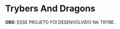 # Trybers And Dragons

<strong>OBS:</strong> ESSE PROJETO FOI DESENVOLVIDO NA TRYBE.

<!-- Por que isso é importante?
Este projeto ajudará você a expandir e sedimentar seus conhecimentos sobre os pilares da Programação Orientada a Objetos e aos princípios SOLID. Ambos os temas são amplamente populares no mundo do desenvolvimento e irão auxiliar você não só na forma de organizar código, mas também na forma de pensar e escrever códigos mais legíveis, seguros e escaláveis.

Compreender e aplicar esses conceitos fará diferença na sua vida como pessoa programadora, especialmente na escrita de códigos de melhor qualidade e criação de aplicações de software mais fáceis de se compreender e manter ao longo do tempo, habilidades muito bem vistas no mercado de trabalho.

O que vamos avaliar?
O conhecimento dos pilares da Programação Orientada a Objetos: Herança, Abstração, Encapsulamento e Polimorfismo.

A habilidade de criar e utilizar Interface;

A habilidade de utilizar Composição;

Implementar, em TypeScript, Classes, Instâncias, Atributos, Métodos e Objetos;

O conhecimento e aplicação dos princípios SOLID.

O que devo desenvolver?
Você entrará no mundo de Trybers and Dragons, entendendo e construindo raças, arquétipos, personagens e muito mais, tudo através da aplicação de seus conhecimentos de POO e SOLID. ⚔️ 🐲

 -->

<!--

## Técnologias usadas
* Typescript;
* Node;
* Express;
* Sequelize;
* Json web tokens;
* DotEnv;
* Joi;
* Docker;
* MySQL;
* Jest;
* Nodemon;
* Eslint.

## Rotas, entradas e saídas

<details>
<summary>Endpoint GET /products</summary><br />
Utilizado para retornar as informações de todos os produtos que contém no banco de dados.

##### Exemplo de entrada:
<img alt="imagem-exemplo-entrada-correta-get-products" src="/images-readme/get-products-exemplo-entrada.png">

##### Exemplo de saída:
<img alt="imagem-exemplo-saída-correta--get-products" src="/images-readme/get-products-exemplo-saida.png">

</details>

<details>
<summary>Endpoint POST /products</summary><br />
Utilizado para cadastrar produtos no banco de dados. Para isso, o banco de dados exige que o usuário insira um nome e a quantidade de ouros do produto.

##### Informações necessárias:
* <strong>name:</strong> É o nome do produto. Deve ser enviado como string e o mínimo de caracters é 3. É obrigatório.
* <strong>amount:</strong> É a quantidade de ouros do produto. Deve ser enviado como string e o mínimo de caracters é 2. É obrigatório.

##### Exemplo de entrada:
<img alt="imagem-exemplo-entrada-correta-post-products" src="/images-readme/post-products-exemplo-entrada.png">

##### Exemplo de saída:
<img alt="imagem-exemplo-saída-correta-post-products" src="/images-readme/post-products-exemplo-saida.png">

#### Inserindo informações incorretas
Existem dois cenários onde a saída acima pode não ser retornada: caso não preencha os requisitos necessários(explicados nas Informações Necessárias acima) e caso falte alguma das informações obrigatórias. Ambas possuem retornos diferentes.

<strong>Exemplo caso não preencha os requisitos necessários:</strong>
```
{
  "message": "\"name\" is not allowed to be empty"
}
```

<strong>Exemplo caso esteja faltando alguma das informações obrigatórias</strong>
```
{
  "message": "\"name\" is required"
}
```

</details>

<details>
<summary>Endpoint POST /users</summary><br />
Utilizado para criar um novo usuário. Para isso, necessita de um username, classe, level e senha. Após, retornará um token caso todas as informações enviadas foram validadas corretamente.

##### Informações necessárias:
* <strong>username:</strong> É o nome de usuário. Deve ser enviado como string e o mínimo de caracters é 3. É obrigatório.
* <strong>classe:</strong> É a classe do usuário. Deve ser enviado como string e o mínimo de caracters é 3. É obrigatório.
* <strong>level:</strong> É o level do usuário. Deve ser enviado como number e mínimo ser acima de 1. É obrigatório. 
* <strong>password:</strong> É a senha do usuário. Deve ser enviado como string e deve conter no mínimo 8 caracter. É obrigatório.

##### Exemplo de entrada:
<img alt="imagem-exemplo-entrada-correta-post-users" src="/images-readme/post-users-exemplo-entrada.png">

##### Exemplo de saída:
<img alt="imagem-exemplo-saída-correta-post-users" src="/images-readme/post-users-exemplo-saida.png">

#### Inserindo informações incorretas
Existem dois cenários onde a saída acima pode não ser retornada: caso não preencha os requisitos necessários(explicados nas Informações Necessárias acima) e caso falte alguma das informações obrigatórias. Cada um deles terá uma mensagem diferente avisando o motivo de estar incorreta.

<strong>Exemplo caso não preencha os requisitos necessários:</strong>
```
{
  "message": "\"classe\" is not allowed to be empty"
}
```

<strong>Exemplo caso esteja faltando alguma das informações obrigatórias</strong>
```
{
  "message": "\"username\" is required"
}
```

</details>

<details>
<summary>Endpoint POST /login</summary><br />
Utilizado para logar na conta. Para isso, necessita de um username e senha. Após, retornará um token caso todas as informações enviadas foram validadas corretamente.

##### Informações necessárias:
* <strong>username:</strong> É o nome de usuário. Deve ser enviado como string e o mínimo de caracters é 3. É obrigatório.
* <strong>password:</strong> É a senha do usuário. Deve ser enviado como string e deve conter no mínimo 8 caracter. É obrigatório.

##### Exemplo de entrada:
<img alt="imagem-exemplo-entrada-correta-post-login" src="/images-readme/post-login-exemplo-entrada.png">

##### Exemplo de saída:
<img alt="imagem-exemplo-saída-correta-post-login" src="/images-readme/post-login-exemplo-saida.png">

#### Inserindo informações incorretas
Existem dois cenários onde a saída acima pode não ser retornada: caso não preencha os requisitos necessários(explicados nas Informações Necessárias acima) e caso falte alguma das informações obrigatórias. Cada um deles terá uma mensagem diferente avisando o motivo de estar incorreta.

<strong>Exemplo caso não preencha os requisitos necessários:</strong>
```
{
  "message": "\"password\" is not allowed to be empty"
}
```

<strong>Exemplo caso esteja faltando alguma das informações obrigatórias</strong>
```
{
  "message": "\"username\" is required"
}
```

</details>

<details>
<summary>Endpoint GET /orders</summary><br />
Utilizado para retornar as informações das compras realizadas.

##### Exemplo de entrada:
<img alt="imagem-exemplo-entrada-correta-get-orders" src="/images-readme/get-orders-exemplo-entrada.png">

##### Exemplo de saída:
<img alt="imagem-exemplo-saida-correta-get-orders" src="/images-readme/get-orders-exemplo-saida.png">

</details>

<details>
<summary>Endpoint POST /orders</summary><br />
Utilizado para criar uma nova compra. Para isso, necessita de um array com Ids dos produtos e de um token valido. Caso as informações estejam corretas, retornara as informações da nova compra.

##### Informações necessárias:
* <strong>productsIds:</strong> São os Ids dos produtos da compra. Deve ser enviado como um array de number e no mínimo ter 1 Id. É obrigatório.

##### Exemplo de entrada:
<img alt="imagem-exemplo-entrada-correta-post-orders" src="/images-readme/post-orders-exemplo-entrada.png">

##### Exemplo de saída:
<img alt="imagem-exemplo-saida-correta-post-orders" src="/images-readme/post-orders-exemplo-saida.png">

#### Inserindo informações incorretas
Existem quatro cenários onde a saída acima pode não ser retornada: não conter o productsIds, productsId não for um array e caso venha vazia, caso não tenha o token e um token invalido.

<strong>Exemplo caso não contenha o productsIds:</strong>
```
{
  "message": "\"productsIds\" is required"
}
```

<strong>Exemplo caso productsIds seja um array vazio:</strong>
```
{
  "message": "\"productsIds\" must include only numbers"
}
```

<strong>Exemplo caso não contenha o token:</strong>
```
{
  "message": "Token not found"
}
```

<strong>Exemplo caso o token tenha expirado ou seja inválido:</strong>
```
{
  "message": "Invalid token"
}
```

</details>

## Utilizando o docker
Para criar os containers, execute: `docker-compose up -d`

Para abrir o terminar do container, execute: `docker exec -it trybesmith bash`

## Instalando Dependências
  `npm install`

## Banco de dados
Para criar o banco de dados, execute: `npm run migration`

Para popular o banco de dados: `npm run seed`

## Aplicação Node:
Para executar a aplicação e acessar as rotas, execute: `npm run dev`
 -->


<!-- 

## Executando Testes
Para rodar todos os testes:

  `npm test`

<!-- 
Para rodar um teste específico:

  `npm test nomeDoArquivo`

exemplo:
`npm test post`


<strong>OBS:</strong> Os testes irão rodar com os testes de cobertura
 -->

